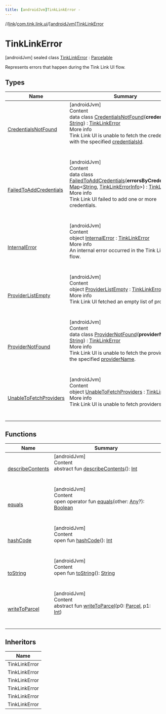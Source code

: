 ```yaml
---
title: [androidJvm]TinkLinkError -
---
```

//[link](../../index.md)/[com.tink.link.ui](../index.md)/[[androidJvm]TinkLinkError](index.md)



# TinkLinkError  
 [androidJvm] sealed class [TinkLinkError](index.md) : [Parcelable](https://developer.android.com/reference/kotlin/android/os/Parcelable.html)

Represents errors that happen during the Tink Link UI flow.

   


## Types  
  
|  Name|  Summary| 
|---|---|
| <a name="com.tink.link.ui/TinkLinkError.CredentialsNotFound///PointingToDeclaration/"></a>[CredentialsNotFound](-credentials-not-found/index.md)| <a name="com.tink.link.ui/TinkLinkError.CredentialsNotFound///PointingToDeclaration/"></a>[androidJvm]  <br>Content  <br>data class [CredentialsNotFound](-credentials-not-found/index.md)(**credentialsId**: [String](https://kotlinlang.org/api/latest/jvm/stdlib/kotlin/-string/index.html)) : [TinkLinkError](index.md)  <br>More info  <br>Tink Link UI is unable to fetch the credentials with the specified [credentialsId](-credentials-not-found/credentials-id.md).  <br><br><br>
| <a name="com.tink.link.ui/TinkLinkError.FailedToAddCredentials///PointingToDeclaration/"></a>[FailedToAddCredentials](-failed-to-add-credentials/index.md)| <a name="com.tink.link.ui/TinkLinkError.FailedToAddCredentials///PointingToDeclaration/"></a>[androidJvm]  <br>Content  <br>data class [FailedToAddCredentials](-failed-to-add-credentials/index.md)(**errorsByCredentialsId**: [Map](https://kotlinlang.org/api/latest/jvm/stdlib/kotlin.collections/-map/index.html)<[String](https://kotlinlang.org/api/latest/jvm/stdlib/kotlin/-string/index.html), [TinkLinkErrorInfo](../[android-jvm]-tink-link-error-info/index.md)>) : [TinkLinkError](index.md)  <br>More info  <br>Tink Link UI failed to add one or more credentials.  <br><br><br>
| <a name="com.tink.link.ui/TinkLinkError.InternalError///PointingToDeclaration/"></a>[InternalError](-internal-error/index.md)| <a name="com.tink.link.ui/TinkLinkError.InternalError///PointingToDeclaration/"></a>[androidJvm]  <br>Content  <br>object [InternalError](-internal-error/index.md) : [TinkLinkError](index.md)  <br>More info  <br>An internal error occurred in the Tink Link UI flow.  <br><br><br>
| <a name="com.tink.link.ui/TinkLinkError.ProviderListEmpty///PointingToDeclaration/"></a>[ProviderListEmpty](-provider-list-empty/index.md)| <a name="com.tink.link.ui/TinkLinkError.ProviderListEmpty///PointingToDeclaration/"></a>[androidJvm]  <br>Content  <br>object [ProviderListEmpty](-provider-list-empty/index.md) : [TinkLinkError](index.md)  <br>More info  <br>Tink Link UI fetched an empty list of providers  <br><br><br>
| <a name="com.tink.link.ui/TinkLinkError.ProviderNotFound///PointingToDeclaration/"></a>[ProviderNotFound](-provider-not-found/index.md)| <a name="com.tink.link.ui/TinkLinkError.ProviderNotFound///PointingToDeclaration/"></a>[androidJvm]  <br>Content  <br>data class [ProviderNotFound](-provider-not-found/index.md)(**providerName**: [String](https://kotlinlang.org/api/latest/jvm/stdlib/kotlin/-string/index.html)) : [TinkLinkError](index.md)  <br>More info  <br>Tink Link UI is unable to fetch the provider with the specified [providerName](-provider-not-found/provider-name.md).  <br><br><br>
| <a name="com.tink.link.ui/TinkLinkError.UnableToFetchProviders///PointingToDeclaration/"></a>[UnableToFetchProviders](-unable-to-fetch-providers/index.md)| <a name="com.tink.link.ui/TinkLinkError.UnableToFetchProviders///PointingToDeclaration/"></a>[androidJvm]  <br>Content  <br>object [UnableToFetchProviders](-unable-to-fetch-providers/index.md) : [TinkLinkError](index.md)  <br>More info  <br>Tink Link UI is unable to fetch providers.  <br><br><br>


## Functions  
  
|  Name|  Summary| 
|---|---|
| <a name="android.os/Parcelable/describeContents/#/PointingToDeclaration/"></a>[describeContents](../../com.tink.service.provider/[android-jvm]-provider-filter/index.md#%5Bandroid.os%2FParcelable%2FdescribeContents%2F%23%2FPointingToDeclaration%2F%5D%2FFunctions%2F-586840090)| <a name="android.os/Parcelable/describeContents/#/PointingToDeclaration/"></a>[androidJvm]  <br>Content  <br>abstract fun [describeContents](../../com.tink.service.provider/[android-jvm]-provider-filter/index.md#%5Bandroid.os%2FParcelable%2FdescribeContents%2F%23%2FPointingToDeclaration%2F%5D%2FFunctions%2F-586840090)(): [Int](https://kotlinlang.org/api/latest/jvm/stdlib/kotlin/-int/index.html)  <br><br><br>
| <a name="kotlin/Any/equals/#kotlin.Any?/PointingToDeclaration/"></a>[equals](../../com.tink.service.user/[android-jvm]-user-profile-service-impl/index.md#%5Bkotlin%2FAny%2Fequals%2F%23kotlin.Any%3F%2FPointingToDeclaration%2F%5D%2FFunctions%2F-586840090)| <a name="kotlin/Any/equals/#kotlin.Any?/PointingToDeclaration/"></a>[androidJvm]  <br>Content  <br>open operator fun [equals](../../com.tink.service.user/[android-jvm]-user-profile-service-impl/index.md#%5Bkotlin%2FAny%2Fequals%2F%23kotlin.Any%3F%2FPointingToDeclaration%2F%5D%2FFunctions%2F-586840090)(other: [Any](https://kotlinlang.org/api/latest/jvm/stdlib/kotlin/-any/index.html)?): [Boolean](https://kotlinlang.org/api/latest/jvm/stdlib/kotlin/-boolean/index.html)  <br><br><br>
| <a name="kotlin/Any/hashCode/#/PointingToDeclaration/"></a>[hashCode](../../com.tink.service.user/[android-jvm]-user-profile-service-impl/index.md#%5Bkotlin%2FAny%2FhashCode%2F%23%2FPointingToDeclaration%2F%5D%2FFunctions%2F-586840090)| <a name="kotlin/Any/hashCode/#/PointingToDeclaration/"></a>[androidJvm]  <br>Content  <br>open fun [hashCode](../../com.tink.service.user/[android-jvm]-user-profile-service-impl/index.md#%5Bkotlin%2FAny%2FhashCode%2F%23%2FPointingToDeclaration%2F%5D%2FFunctions%2F-586840090)(): [Int](https://kotlinlang.org/api/latest/jvm/stdlib/kotlin/-int/index.html)  <br><br><br>
| <a name="kotlin/Any/toString/#/PointingToDeclaration/"></a>[toString](../../com.tink.service.user/[android-jvm]-user-profile-service-impl/index.md#%5Bkotlin%2FAny%2FtoString%2F%23%2FPointingToDeclaration%2F%5D%2FFunctions%2F-586840090)| <a name="kotlin/Any/toString/#/PointingToDeclaration/"></a>[androidJvm]  <br>Content  <br>open fun [toString](../../com.tink.service.user/[android-jvm]-user-profile-service-impl/index.md#%5Bkotlin%2FAny%2FtoString%2F%23%2FPointingToDeclaration%2F%5D%2FFunctions%2F-586840090)(): [String](https://kotlinlang.org/api/latest/jvm/stdlib/kotlin/-string/index.html)  <br><br><br>
| <a name="android.os/Parcelable/writeToParcel/#android.os.Parcel#kotlin.Int/PointingToDeclaration/"></a>[writeToParcel](../../com.tink.service.provider/[android-jvm]-provider-filter/index.md#%5Bandroid.os%2FParcelable%2FwriteToParcel%2F%23android.os.Parcel%23kotlin.Int%2FPointingToDeclaration%2F%5D%2FFunctions%2F-586840090)| <a name="android.os/Parcelable/writeToParcel/#android.os.Parcel#kotlin.Int/PointingToDeclaration/"></a>[androidJvm]  <br>Content  <br>abstract fun [writeToParcel](../../com.tink.service.provider/[android-jvm]-provider-filter/index.md#%5Bandroid.os%2FParcelable%2FwriteToParcel%2F%23android.os.Parcel%23kotlin.Int%2FPointingToDeclaration%2F%5D%2FFunctions%2F-586840090)(p0: [Parcel](https://developer.android.com/reference/kotlin/android/os/Parcel.html), p1: [Int](https://kotlinlang.org/api/latest/jvm/stdlib/kotlin/-int/index.html))  <br><br><br>


## Inheritors  
  
|  Name| 
|---|
| <a name="com.tink.link.ui/TinkLinkError.UnableToFetchProviders///PointingToDeclaration/"></a>TinkLinkError
| <a name="com.tink.link.ui/TinkLinkError.ProviderNotFound///PointingToDeclaration/"></a>TinkLinkError
| <a name="com.tink.link.ui/TinkLinkError.ProviderListEmpty///PointingToDeclaration/"></a>TinkLinkError
| <a name="com.tink.link.ui/TinkLinkError.CredentialsNotFound///PointingToDeclaration/"></a>TinkLinkError
| <a name="com.tink.link.ui/TinkLinkError.FailedToAddCredentials///PointingToDeclaration/"></a>TinkLinkError
| <a name="com.tink.link.ui/TinkLinkError.InternalError///PointingToDeclaration/"></a>TinkLinkError

